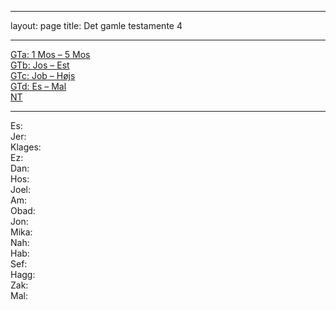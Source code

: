---
layout: page
title: Det gamle testamente 4

------------------------------------------------------------------------

[GTa: 1 Mos – 5 Mos](http://bochen.dk/gta/)  
[GTb: Jos – Est](http://bochen.dk/gtb/)  
[GTc: Job – Højs](http://bochen.dk/gtc/)  
[GTd: Es – Mal](http://bochen.dk/gtd/)  
[NT](http://bochen.dk/nt/)

------------------------------------------------------------------------

Es:  
Jer:  
Klages:  
Ez:  
Dan:  
Hos:  
Joel:  
Am:  
Obad:  
Jon:  
Mika:  
Nah:  
Hab:  
Sef:  
Hagg:  
Zak:  
Mal:  
